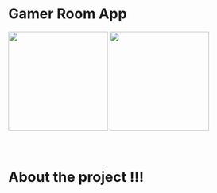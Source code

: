 ﻿# Gamer Room App
<div display="flex">
 <img width="200px" src="https://user-images.githubusercontent.com/58652794/124205207-2932d680-dab7-11eb-89e0-c446020782d0.png">
<img width="200px" src="https://user-images.githubusercontent.com/58652794/124205228-3354d500-dab7-11eb-996d-4bda280fed17.png">
<div>
 <br>
 <br>
 

# About the project !!!

